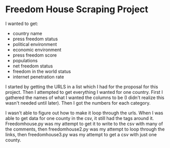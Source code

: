 # Freedom House Scraping Project

I wanted to get:
* country name
* press freedom status
* political environment
* economic environment
* press freedom score
* populations
* net freedom status
* freedom in the world status
* internet penetration rate

I started by getting the URLS in a list which I had for the proposal for this project. Then I attempted to get everything I wanted for one country. First I gathered the names of what I wanted the columns to be (I didn't realize this wasn't needed until later). Then I got the numbers for each category.

I wasn't able to figure out how to make it loop through the urls. When I was able to get data for one county in the csv, it still had the tags around it.
Freedomhouse.py was my attempt to get it to write to the csv with many of the comments, then freedomhouse2.py was my attempt to loop through the links, then freedomhouse3.py was my attempt to get a csv with just one county.
